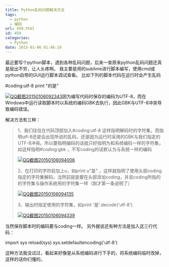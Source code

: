 ```yaml
---
title: Python乱码问题解决方法
tags:
  - python
  - 编码
url: 459.html
id: 459
categories:
  - Python
date: 2015-01-06 01:46:19
---
```


最近要写个python脚本，遇到各种乱码问题，后来一查原来python乱码问题还真是层出不穷，让人头疼啊。 我主要是用的sublime进行脚本编写，使用cmd或python自带的GUI运行脚本调试查看。 比如下列的脚本代码在运行时会产生乱码

#coding:utf-8
print "的是"

[![QQ截图20150106092343](http://storage.veitor.net/uploads/2015/01/QQ截图20150106092343.jpg)](http://storage.veitor.net/uploads/2015/01/QQ截图20150106092343.jpg)因为编写代码时保存的编码为UTF-8，而在Windows中运行读取脚本时以系统的编码GBK去执行，因此GBK与UTF-8冲突导致编码错误。

解决方法有三种：

> 1、我们往往在代码顶部加入#coding:utf-8 这样指明解码时的字符集，而指明utf-8还是会出现所说的乱码，还是因为运行时采用的GBK与我们指定的UTF-8冲突。所以要指明编码的话就只好指明为和系统编码一样的字符集，如这样指明#coding:gbk ，不写coding的话默认为与系统一样的编码
> 
> [![QQ截图20150106094006](http://storage.veitor.net/uploads/2015/01/QQ截图20150106094006.jpg)](http://storage.veitor.net/uploads/2015/01/QQ截图20150106094006.jpg)
> 
> 2、在打印的字符前加上u，如print u"是" ，这样就指明了使用头部coding指定的字符集解码，当然前提是要在头部添加coding，并且coding所指的的字符集与操作系统用的字符集一样（刚才第一条说明了）
> 
> [![QQ截图20150106094135](http://storage.veitor.net/uploads/2015/01/QQ截图20150106094135.jpg)](http://storage.veitor.net/uploads/2015/01/QQ截图20150106094135.jpg)
> 
> 3、输出时指定使用的字符集，如print '是'.decode('utf-8')
> 
> [![QQ截图20150106094339](http://storage.veitor.net/uploads/2015/01/QQ截图20150106094339.jpg)](http://storage.veitor.net/uploads/2015/01/QQ截图20150106094339.jpg)

当然保存脚本时的编码要与coding一样。 另外据说还有种方法是加入这三行代码：

import sys
reload(sys)
sys.setdefaultencoding('utf-8')

这种方法我没试过，看起来好像是从系统编码进行下手的，将系统编码临时改掉，这样的话你们懂的。